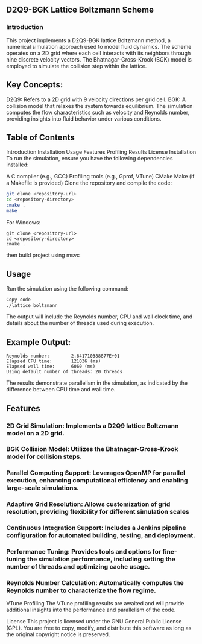 ## D2Q9-BGK Lattice Boltzmann Scheme
### Introduction
This project implements a D2Q9-BGK lattice Boltzmann method, a numerical simulation approach used to model fluid dynamics. The scheme operates on a 2D grid where each cell interacts with its neighbors through nine discrete velocity vectors. The Bhatnagar-Gross-Krook (BGK) model is employed to simulate the collision step within the lattice.

## Key Concepts:
D2Q9: Refers to a 2D grid with 9 velocity directions per grid cell.
BGK: A collision model that relaxes the system towards equilibrium.
The simulation computes the flow characteristics such as velocity and Reynolds number, providing insights into fluid behavior under various conditions.

## Table of Contents
Introduction
Installation
Usage
Features
Profiling Results
License
Installation
To run the simulation, ensure you have the following dependencies installed:

A C compiler (e.g., GCC)
Profiling tools (e.g., Gprof, VTune)
CMake
Make (if a Makefile is provided)
Clone the repository and compile the code:

```bash
git clone <repository-url>
cd <repository-directory>
cmake .
make
```

For Windows:
```powershell/ git bash
git clone <repository-url>
cd <repository-directory>
cmake .
```
then build project using msvc
## Usage
Run the simulation using the following command:

```bash
Copy code
./lattice_boltzmann
```
The output will include the Reynolds number, CPU and wall clock time, and details about the number of threads used during execution.

## Example Output:
```
Reynolds number:        2.641710388877E+01
Elapsed CPU time:       121036 (ms)
Elapsed wall time:      6060 (ms)
Using default number of threads: 20 threads
```
The results demonstrate parallelism in the simulation, as indicated by the difference between CPU time and wall time.

## Features
### 2D Grid Simulation: Implements a D2Q9 lattice Boltzmann model on a 2D grid.
### BGK Collision Model: Utilizes the Bhatnagar-Gross-Krook model for collision steps.
### Parallel Computing Support: Leverages OpenMP for parallel execution, enhancing computational efficiency and enabling large-scale simulations.
### Adaptive Grid Resolution: Allows customization of grid resolution, providing flexibility for different simulation scales
### Continuous Integration Support: Includes a Jenkins pipeline configuration for automated building, testing, and deployment.
### Performance Tuning: Provides tools and options for fine-tuning the simulation performance, including setting the number of threads and optimizing cache usage.
### Reynolds Number Calculation: Automatically computes the Reynolds number to characterize the flow regime.



VTune Profiling
The VTune profiling results are awaited and will provide additional insights into the performance and parallelism of the code.

License
This project is licensed under the GNU General Public License (GPL). You are free to copy, modify, and distribute this software as long as the original copyright notice is preserved.
